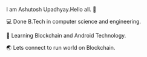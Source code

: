 I am Ashutosh Upadhyay.Hello all. :wave:

:computer: Done B.Tech in computer science and engineering.

:book: Learning Blockchain and Android Technology.

:earth_asia: Lets connect to run world on Blockchain.



